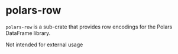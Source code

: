 # polars-row

`polars-row` is a sub-crate that provides row encodings for the Polars DataFrame library.

Not intended for external usage

